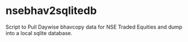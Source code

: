 nsebhav2sqlitedb
================

Script to Pull Daywise bhavcopy data for NSE Traded Equities and dump into a local sqlite database.
